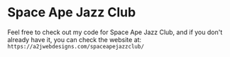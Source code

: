 # Space Ape Jazz Club

Feel free to check out my code for Space Ape Jazz Club, and if you don't already have it, you can check the website at:
`https://a2jwebdesigns.com/spaceapejazzclub/`
